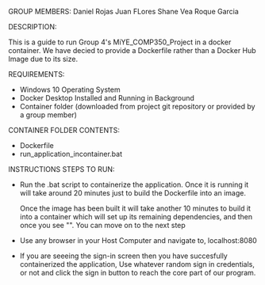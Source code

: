 GROUP MEMBERS:
Daniel Rojas
Juan FLores
Shane Vea
Roque Garcia


DESCRIPTION:
  
  This is a guide to run Group 4's MiYE_COMP350_Project in a docker container.
  We have decied to provide a Dockerfile rather than a Docker Hub Image due to its size.


REQUIREMENTS:

 - Windows 10 Operating System
 - Docker Desktop Installed and Running in Background
 - Container folder (downloaded from project git repository or provided by a group member)
     

CONTAINER FOLDER CONTENTS:
  
  + Dockerfile
  + run_application_incontainer.bat


INSTRUCTIONS STEPS TO RUN:

  * Run the .bat script to containerize the application. Once it is running it will take around
    20 minutes just to build the Dockerfile into an image. 

    Once the image has been built it will take another 10 minutes to build it into a container
    which will set up its remaining dependencies, and then once you see "". You can move on to
    the next step

  * Use any browser in your Host Computer and navigate to,  localhost:8080

  * If you are seeeing the sign-in screen then you have succesfully containerized the application,
    Use whatever random sign in credentials, or not and click the sign in button to reach the core
    part of our program.


